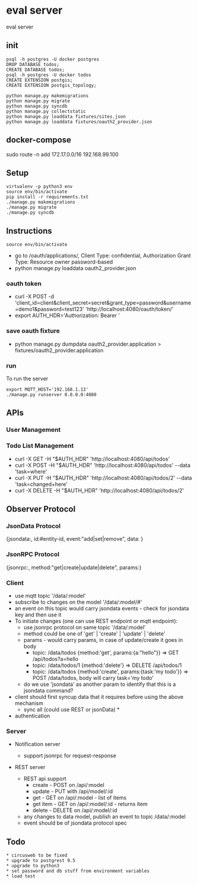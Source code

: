 # eval server

eval server

## init
```
psql -h postgres -U docker postgres
DROP DATABASE todos;
CREATE DATABASE todos;
psql -h postgres -U docker todos
CREATE EXTENSION postgis;
CREATE EXTENSION postgis_topology;

python manage.py makemigrations
python manage.py migrate
python manage.py syncdb
python manage.py collectstatic
python manage.py loaddata fixtures/sites.json
python manage.py loaddata fixtures/oauth2_provider.json

```

## docker-compose
sudo route -n add 172.17.0.0/16 192.168.99.100


## Setup
```
virtualenv -p python3 env
source env/bin/activate
pip install -r requirements.txt
./manage.py makemigrations
./manage.py migrate
./manage.py syncdb
```

## Instructions
```
source env/bin/activate
```

   * go to /oauth/applications/, Client Type: confidential, Authorization Grant Type: Resource owner password-based
   * python manage.py loaddata oauth2_provider.json

### oauth token

   * curl -X POST -d 'client_id=client&client_secret=secret&grant_type=password&username=demo1&password=test123' 'http://localhost:4080/oauth/token/'
   * export AUTH_HDR='Authorization: Bearer <access-token-here>'

### save oauth fixture

   * python manage.py dumpdata oauth2_provider.application > fixtures/oauth2_provider.application

### run
To run the server
```
export MQTT_HOST='192.168.1.13'
./manage.py runserver 0.0.0.0:4080
```

## APIs

### User Management

### Todo List Management

   * curl -X GET     -H "$AUTH_HDR" 'http://localhost:4080/api/todos'
   * curl -X POST    -H "$AUTH_HDR" 'http://localhost:4080/api/todos' --data 'task=where'
   * curl -X PUT     -H "$AUTH_HDR" 'http://localhost:4080/api/todos/2' --data 'task=changed+here'
   * curl -X DELETE  -H "$AUTH_HDR" 'http://localhost:4080/api/todos/2'

## Observer Protocol

### JsonData Protocol
{jsondata:, id:#entity-id, event:"add|set|remove", data: <json-serialized-data>}

### JsonRPC Protocol
{jsonrpc:, method:"get|create|update|delete", params:}

### Client

   * use mqtt topic '/data/:model'
   * subscribe to changes on the model '/data/:model/#'
   * an event on this topic would carry jsondata events - check for jsondata key and then use it
   * To initiate changes (one can use REST endpoint or mqtt endpoint):
      * use jsonrpc protocol on same topic '/data/:model'
      * method could be one of 'get' | 'create' | 'update' | 'delete'
      * params - would carry params, in case of update/create it goes in body
         * topic: /data/todos {method:'get', params:{a:"hello"}} => GET /api/todos?a=hello
         * topic: /data/todos/1 {method:'delete'} => DELETE /api/todos/1
         * topic: /data/todos {method:'create', params:{task:'my todo'}} => POST /data/todos,  body will carry task='my todo'
      * do we use 'jsondata' as another param to identify that this is a jsondata command?
   * client should first syncup data that it requires before using the above mechanism
      * sync all (could use REST or jsonData)
         *
   * authentication

### Server
   * Notification server
      * support jsonrpc for request-response

   * REST server
      * REST api support
         * create - POST on /api/:model
         * update - PUT with /api/model/:id
         * get - GET on /api/:model - list of items
         * get item - GET on /api/:model/:id - returns item
         * delete - DELETE on /api/:model/:id
      * any changes to data model, publish an event to topic /data/:model
      * event should be of jsondata protocol spec

## Todo

    * circusweb to be fixed
    * upgrade to postgrest 9.5
    * upgrade to python3
    * set password and db stuff from environment variables
    * load test
